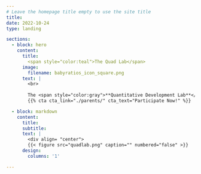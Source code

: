 ```yaml
---
# Leave the homepage title empty to use the site title
title:
date: 2022-10-24
type: landing

sections:
  - block: hero
    content:
      title: 
        <span style="color:teal">The Quad Lab</span>
      image:
        filename: babyratios_icon_square.png
      text: |
        <br>
        
        The <span style="color:gray">**Quantitative Development Lab**</span>  is a developmental cognitive science research lab at Rutgers University, affiliated with both the Rutgers Center for Cognitive Science (RuCCS) and the Department of Psychology. Our mission is to understand the cognitive processes driving our ability to reason about and use mathematical information throughout infancy, childhood, and into adulthood. 
        {{% cta cta_link="./parents/" cta_text="Participate Now!" %}}

  - block: markdown
    content:
      title:
      subtitle:
      text: |
        <div align= "center">
        {{< figure src="quadlab.png" caption="" numbered="false" >}}
      design:
        columns: '1'

---
```

